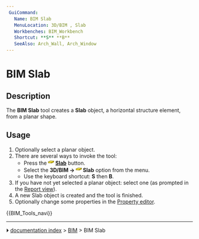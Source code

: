```yaml
---
 GuiCommand:
   Name: BIM Slab
   MenuLocation: 3D/BIM , Slab
   Workbenches: BIM_Workbench
   Shortcut: **S** **B**
   SeeAlso: Arch_Wall, Arch_Window
---
```


# BIM Slab

## Description

The **BIM Slab** tool creates a **Slab** object, a horizontal structure element, from a planar shape.

## Usage

1.  Optionally select a planar object.
2.  There are several ways to invoke the tool:
    -   Press the **<img src="images/BIM_Slab.svg" width=16px> [Slab](BIM_Slab.md)** button.
    -   Select the **3D/BIM → <img src="images/BIM_Slab.svg" width=16px> Slab** option from the menu.
    -   Use the keyboard shortcut: **S** then **B**.
3.  If you have not yet selected a planar object: select one (as prompted in the [Report view](Report_view.md)).
4.  A new Slab object is created and the tool is finished.
5.  Optionally change some properties in the [Property editor](Property_editor.md).




 {{BIM_Tools_navi}}



---
⏵ [documentation index](../README.md) > [BIM](BIM_Workbench.md) > BIM Slab
